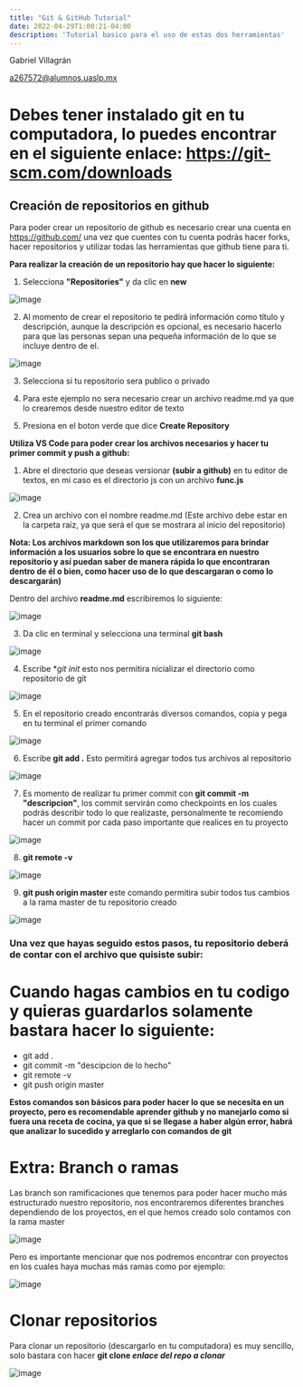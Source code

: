 ```yaml
---
title: "Git & GitHub Tutorial"
date: 2022-04-29T1:00:21-04:00
description: 'Tutorial basico para el uso de estas dos herramientas'
---
```

Gabriel Villagrán

a267572@alumnos.uaslp.mx


# Debes tener instalado git en tu computadora, lo puedes encontrar en el siguiente enlace: https://git-scm.com/downloads

## Creación de repositorios en github

Para poder crear un repositorio de github es necesario crear una cuenta en https://github.com/ una vez que cuentes con tu cuenta podrás hacer forks, hacer repositorios y utilizar todas las herramientas que github tiene para ti.

**Para realizar la creación de un repositorio hay que hacer lo siguiente:**

1. Selecciona **"Repositories"** y da clic en **new**

![image](https://user-images.githubusercontent.com/44887537/165681097-e0beaf73-d028-47d1-ab3b-30fe0bc51a5c.png)

2. Al momento de crear el repositorio te pedirá información como título y descripción, aunque la descripción es opcional, es necesario hacerlo para que las personas sepan una pequeña información de lo que se incluye dentro de el.

![image](https://user-images.githubusercontent.com/44887537/165681131-696642e6-aa3f-46fd-9330-2b5173c56fb8.png)

3. Selecciona si tu repositorio sera publico o privado

4. Para este ejemplo no sera necesario crear un archivo readme.md ya que lo crearemos desde nuestro editor de texto

5. Presiona en el boton verde que dice **Create Repository**

**Utiliza VS Code para poder crear los archivos necesarios y hacer tu primer commit y push a github:**

1. Abre el directorio que deseas versionar **(subir a github)** en tu editor de textos, en mi caso es el directorio js con un archivo **func.js**

![image](https://user-images.githubusercontent.com/44887537/165681497-3bb3a41a-fde6-4aab-aa24-957d45384c10.png)

2. Crea un archivo con el nombre readme.md (Este archivo debe estar en la carpeta raíz, ya que será el que se mostrara al inicio del repositorio)

**Nota: Los archivos markdown son los que utilizaremos para brindar información a los usuarios sobre lo que se encontrara en nuestro repositorio y así puedan saber de manera rápida lo que encontraran dentro de él o bien, como hacer uso de lo que descargaran o como lo descargarán)**

Dentro del archivo **readme.md** escribiremos lo siguiente:

![image](https://user-images.githubusercontent.com/44887537/165681537-c648b835-c3de-4ecc-bab2-b1cc1bb186f7.png)

3. Da clic en terminal y selecciona una terminal **git bash**

![image](https://user-images.githubusercontent.com/44887537/165681561-1d3e31d6-a2ca-48f0-9223-68ed39ddb12d.png)

4. Escribe **git init* esto nos permitira nicializar el directorio como repositorio de git

![image](https://user-images.githubusercontent.com/44887537/165681589-99bd00cb-8c5b-4ccc-9866-570e06d92a87.png)

5. En el repositorio creado encontrarás diversos comandos, copia y pega en tu terminal el primer comando

![image](https://user-images.githubusercontent.com/44887537/165681284-3d43ec8a-8a58-4d66-8353-2440f687ce4f.png)

6. Escribe **git add .** Esto permitirá agregar todos tus archivos al repositorio

![image](https://user-images.githubusercontent.com/44887537/165681605-982f1a22-cf8d-4d7f-8c49-15660ce86d74.png)

7. Es momento de realizar tu primer commit con **git commit -m "descripcion"**, los commit servirán como checkpoints en los cuales podrás describir todo lo que realizaste, personalmente te recomiendo hacer un commit por cada paso importante que realices en tu proyecto

![image](https://user-images.githubusercontent.com/44887537/165681628-dd7f4884-ed1e-4c63-82c9-0fe0ade04caa.png)

8. **git remote -v**

![image](https://user-images.githubusercontent.com/44887537/165681688-c97853a9-ca66-4eb7-b6aa-167e3b96a277.png)

9. **git push origin master** este comando permitira subir todos tus cambios a la rama master de tu repositorio creado

![image](https://user-images.githubusercontent.com/44887537/165681703-d9f49743-f205-4f23-bc34-0b0b09dc720d.png)

### Una vez que hayas seguido estos pasos, tu repositorio deberá de contar con el archivo que quisiste subir:

# Cuando hagas cambios en tu codigo y quieras guardarlos solamente bastara hacer lo siguiente:
- git add .
- git commit -m "descipcion de lo hecho"
- git remote -v
- git push origin master

**Estos comandos son básicos para poder hacer lo que se necesita en un proyecto, pero es recomendable aprender github y no manejarlo como si fuera una receta de cocina, ya que si se llegase a haber algún error, habrá que analizar lo sucedido y arreglarlo con comandos de git**

# Extra: Branch o ramas

Las branch son ramificaciones que tenemos para poder hacer mucho más estructurado nuestro repositorio, nos encontraremos diferentes branches dependiendo de los proyectos, en el que hemos creado  solo contamos con la rama master

![image](https://user-images.githubusercontent.com/44887537/165681719-8b22fbb0-7b5d-40b2-b8f3-f90e316cdf41.png)

Pero es importante mencionar que nos podremos encontrar con proyectos en los cuales haya muchas más ramas como por ejemplo:

![image](https://user-images.githubusercontent.com/44887537/165681729-09d54bad-ea35-4cda-990b-843a68a31815.png)

# Clonar repositorios
Para clonar un repositorio (descargarlo en tu computadora) es muy sencillo, solo bastara con hacer **git clone *enlace del repo a clonar***

![image](https://user-images.githubusercontent.com/44887537/165681753-60604df7-e23b-4761-8e8e-256c001d7e0e.png)

